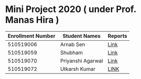 # Mini Project 2020 ( under Prof. Manas Hira )

| Enrollment Number | Student Names | Reports |
|---|---|---|
| 510519006 | Arnab Sen | [Link](Reports/arnab_sen/) |
| 510519059 | Shubham | [Link](Reports/shubham/) |
| 510519070 | Priyanshi Agarwal | [Link](Reports/priyanshi/) |
| 510519072 | Utkarsh Kumar | [LINK](Reports/utkarsh14022002/) |

